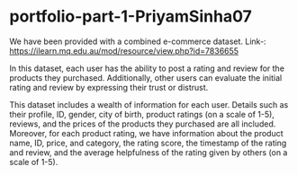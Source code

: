 # portfolio-part-1-PriyamSinha07

We have been provided with a combined e-commerce dataset. 
Link-: https://ilearn.mq.edu.au/mod/resource/view.php?id=7836655

In this dataset, each user has the ability to post a rating and review for the products they purchased. 
Additionally, other users can evaluate the initial rating and review by expressing their trust or distrust.

This dataset includes a wealth of information for each user. 
Details such as their profile, ID, gender, city of birth, product ratings (on a scale of 1-5), 
reviews, and the prices of the products they purchased are all included. 
Moreover, for each product rating, we have information about the product name, ID, price, and category, 
the rating score, the timestamp of the rating and review, and the average helpfulness of the rating given by others (on a scale of 1-5).
